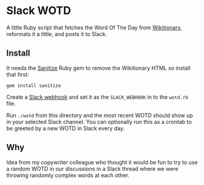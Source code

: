 # Slack WOTD

A little Ruby script that fetches the Word Of The Day from [Wikitionary](https://en.wiktionary.org/wiki/Wiktionary:Word_of_the_day), reformats it a little, and posts it to Slack.

## Install

It needs the [Sanitize](https://rubygems.org/gems/sanitize) Ruby gem to remove the Wikitionary HTML so install that first:

    gem install sanitize

Create a [Slack webhook](https://api.slack.com/incoming-webhooks#posting_with_webhooks) and set it as the `SLACK_WEBHOOK` in to the `wotd.rb` file.

Run `./wotd` from this directory and the most recent WOTD should show up in your selected Slack channel. You can optionally run this as a crontab to be greeted by a new WOTD in Slack every day.

## Why

Idea from my copywriter colleague who thought it would be fun to try to use a random WOTD in our discussions in a Slack thread where we were throwing randomly complex words at each other.
